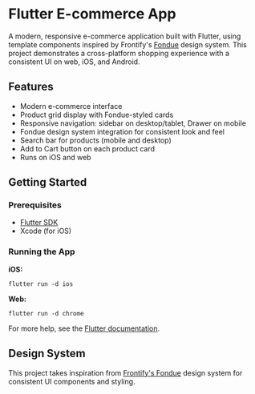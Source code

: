 # Flutter E-commerce App

A modern, responsive e-commerce application built with Flutter, using template components inspired by Frontify's [Fondue](https://github.com/Frontify/fondue) design system. This project demonstrates a cross-platform shopping experience with a consistent UI on web, iOS, and Android.

## Features

- Modern e-commerce interface
- Product grid display with Fondue-styled cards
- Responsive navigation: sidebar on desktop/tablet, Drawer on mobile
- Fondue design system integration for consistent look and feel
- Search bar for products (mobile and desktop)
- Add to Cart button on each product card
- Runs on iOS and web

## Getting Started

### Prerequisites
- [Flutter SDK](https://docs.flutter.dev/get-started/install)
- Xcode (for iOS)


### Running the App

**iOS:**
```
flutter run -d ios
```

**Web:**
```
flutter run -d chrome
```

For more help, see the [Flutter documentation](https://docs.flutter.dev/).

## Design System

This project takes inspiration from [Frontify's Fondue](https://github.com/Frontify/fondue) design system for consistent UI components and styling.
